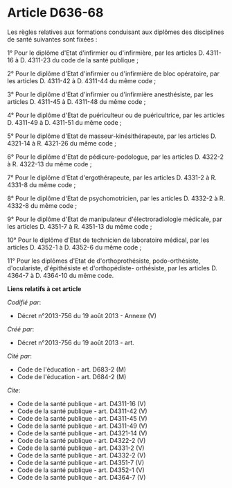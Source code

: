 # Article D636-68

Les règles relatives aux formations conduisant aux diplômes des disciplines de santé suivantes sont fixées : 

1° Pour le diplôme d'Etat d'infirmier ou d'infirmière, par les articles D. 4311-16 à D. 4311-23 du code de la santé
publique ; 

2° Pour le diplôme d'Etat d'infirmier ou d'infirmière de bloc opératoire, par les articles D. 4311-42 à D. 4311-44 du même
code ; 

3° Pour le diplôme d'Etat d'infirmier ou d'infirmière anesthésiste, par les articles D. 4311-45 à D. 4311-48 du même code ; 

4° Pour le diplôme d'Etat de puériculteur ou de puéricultrice, par les articles D. 4311-49 à D. 4311-51 du même code ; 

5° Pour le diplôme d'Etat de masseur-kinésithérapeute, par les articles D. 4321-14 à R. 4321-26 du même code ; 

6° Pour le diplôme d'Etat de pédicure-podologue, par les articles D. 4322-2 à R. 4322-13 du même code ; 

7° Pour le diplôme d'Etat d'ergothérapeute, par les articles D. 4331-2 à R. 4331-8 du même code ; 

8° Pour le diplôme d'Etat de psychomotricien, par les articles D. 4332-2 à R. 4332-8 du même code ; 

9° Pour le diplôme d'Etat de manipulateur d'électroradiologie médicale, par les articles D. 4351-7 à R. 4351-13 du même
code ; 

10° Pour le diplôme d'Etat de technicien de laboratoire médical, par les articles D. 4352-1 à D. 4352-6 du même code ; 

11° Pour les diplômes d'Etat de d'orthoprothésiste, podo-orthésiste, d'oculariste, d'épithésiste et d'orthopédiste-
orthésiste, par les articles D. 4364-7 à D. 4364-10 du même code.

**Liens relatifs à cet article**

_Codifié par_:

  - Décret n°2013-756 du 19 août 2013 -  Annexe (V)

_Créé par_:

  - Décret n°2013-756 du 19 août 2013 - art.

_Cité par_:

  - Code de l'éducation - art. D683-2 (M)
  - Code de l'éducation - art. D684-2 (M)

_Cite_:

  - Code de la santé publique - art. D4311-16 (V)
  - Code de la santé publique - art. D4311-42 (V)
  - Code de la santé publique - art. D4311-45 (V)
  - Code de la santé publique - art. D4311-49 (V)
  - Code de la santé publique - art. D4321-14 (V)
  - Code de la santé publique - art. D4322-2 (V)
  - Code de la santé publique - art. D4331-2 (V)
  - Code de la santé publique - art. D4332-2 (V)
  - Code de la santé publique - art. D4351-7 (V)
  - Code de la santé publique - art. D4352-1 (V)
  - Code de la santé publique - art. D4364-7 (V)
